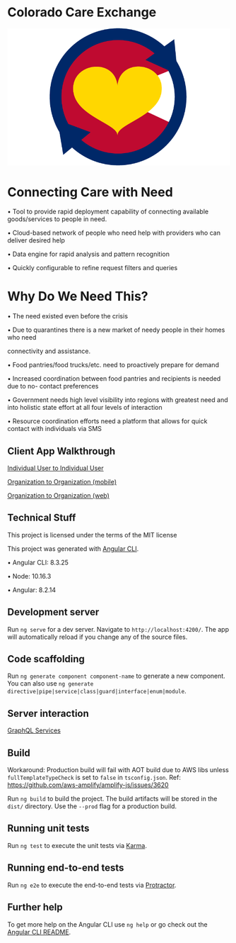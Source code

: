 # Colorado Care Exchange

![CO CareExchange](https://github.com/HDSLabs/co-care-exchange-client/blob/master/Colorado%20Care%20Exchange%20Logo.png)  

# Connecting Care with Need

• Tool to provide rapid deployment capability of connecting available goods/services to people in need.

• Cloud-based network of people who need help with providers who can deliver desired help

• Data engine for rapid analysis and pattern recognition

• Quickly configurable to refine request filters and queries

  

# Why Do We Need This?

• The need existed even before the crisis

• Due to quarantines there is a new market of needy people in their homes who need

connectivity and assistance.

• Food pantries/food trucks/etc. need to proactively prepare for demand

• Increased coordination between food pantries and recipients is needed due to no- contact preferences

• Government needs high level visibility into regions with greatest need and into holistic state effort at all four levels of interaction

• Resource coordination efforts need a platform that allows for quick contact with individuals via SMS

## Client App Walkthrough

[Individual User to Individual User](https://youtu.be/r9nYIZdoYQA)

[Organization to Organization (mobile)](https://youtu.be/FB6MysnSfhc)

[Organization to Organization (web)](https://youtu.be/ChFe3Fn5CR8)

  
## Technical Stuff

This project is licensed under the terms of the MIT license

This project was generated with [Angular CLI](https://github.com/angular/angular-cli).

• Angular CLI: 8.3.25

• Node: 10.16.3

• Angular: 8.2.14

  

## Development server

  

Run `ng serve` for a dev server. Navigate to `http://localhost:4200/`. The app will automatically reload if you change any of the source files.

  

## Code scaffolding

  

Run `ng generate component component-name` to generate a new component. You can also use `ng generate directive|pipe|service|class|guard|interface|enum|module`.

## Server interaction

[GraphQL Services](https://github.com/HDSLabs/co-care-exchange-client/blob/master/GRAPHQL.md)
  

## Build

Workaround:
Production build will fail with AOT build due to AWS libs unless `fullTemplateTypeCheck` is set to `false` in `tsconfig.json`. 
Ref: https://github.com/aws-amplify/amplify-js/issues/3620  

Run `ng build` to build the project. The build artifacts will be stored in the `dist/` directory. Use the `--prod` flag for a production build.

  

## Running unit tests

  

Run `ng test` to execute the unit tests via [Karma](https://karma-runner.github.io).

  

## Running end-to-end tests

  

Run `ng e2e` to execute the end-to-end tests via [Protractor](http://www.protractortest.org/).

  

## Further help

  

To get more help on the Angular CLI use `ng help` or go check out the [Angular CLI README](https://github.com/angular/angular-cli/blob/master/README.md).
